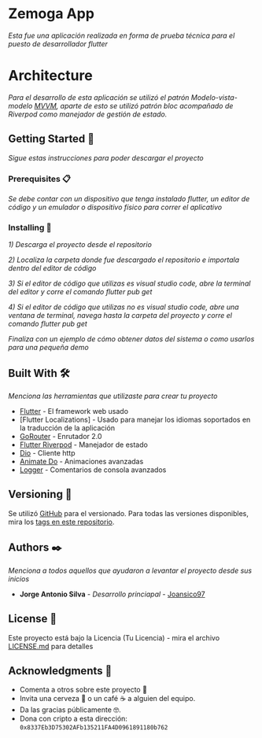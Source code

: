 # Zemoga App

_Esta fue una aplicación realizada en forma de prueba técnica para el puesto de desarrollador flutter_



# Architecture

_Para el desarrollo de esta aplicación se utilizó el patrón Modelo-vista-modelo [MVVM](https://medium.com/flutterworld/flutter-mvvm-architecture-f8bed2521958), aparte de esto se utilizó patrón bloc acompañado de Riverpod como manejador de gestión de estado._



## Getting Started 🚀

_Sigue estas instrucciones para poder descargar el proyecto_



### Prerequisites 📋

_Se debe contar con un dispositivo que tenga instalado flutter, un editor de código y un emulador o dispositivo físico para correr el aplicativo_



### Installing 🔧

_1) Descarga el proyecto desde el repositorio_
 
_2) Localiza la carpeta donde fue descargado el repositorio e importala dentro del editor de código_

_3) Si el editor de código que utilizas es visual studio code, abre la terminal del editor y corre el comando flutter pub get_

_4) Si el editor de código que utilizas no es visual studio code, abre una ventana de terminal, navega hasta la carpeta del proyecto y corre el comando flutter pub get_

_Finaliza con un ejemplo de cómo obtener datos del sistema o como usarlos para una pequeña demo_



## Built With 🛠️

_Menciona las herramientas que utilizaste para crear tu proyecto_

* [Flutter](https://flutter.dev/?gclid=CjwKCAjwsMGYBhAEEiwAGUXJaRC2ykyo6a_L_yuoEnpuil0U6SrEtqvVJDo6Jyw5Nm0U2XFpa_83JBoCukcQAvD_BwE&gclsrc=aw.ds) - El framework web usado
* [Flutter Localizations] - Usado para manejar los idiomas soportados en la traducción de la aplicación
* [GoRouter](https://pub.dev/packages/go_router) - Enrutador 2.0
* [Flutter Riverpod](https://pub.dev/packages/flutter_riverpod) - Manejador de estado
* [Dio](https://pub.dev/packages/dio) - Cliente http
* [Animate Do](https://pub.dev/packages/animate_do) - Animaciones avanzadas
* [Logger](https://pub.dev/packages/logger) - Comentarios de consola avanzados



## Versioning 📌

Se utilizó [GitHub](http://semver.org/) para el versionado. Para todas las versiones disponibles, mira los [tags en este repositorio](https://github.com/Joansico97/ZemogaApp).



## Authors ✒️

_Menciona a todos aquellos que ayudaron a levantar el proyecto desde sus inicios_

* **Jorge Antonio Silva** - *Desarrollo princiapal* - [Joansico97](https://github.com/Joansico97)



## License 📄

Este proyecto está bajo la Licencia (Tu Licencia) - mira el archivo [LICENSE.md](LICENSE.md) para detalles

## Acknowledgments 🎁

* Comenta a otros sobre este proyecto 📢
* Invita una cerveza 🍺 o un café ☕ a alguien del equipo. 
* Da las gracias públicamente 🤓.
* Dona con cripto a esta dirección: `0x8337Eb3D75302AFb135211FA4D0961891180b762`